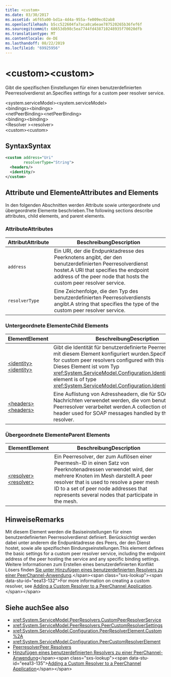 ```yaml
---
title: <custom>
ms.date: 03/30/2017
ms.assetid: a6f65a00-bd1a-4d4a-955a-fe009ec02ab8
ms.openlocfilehash: b5cc522604fa7aca8ca6eae787520265b36fef6f
ms.sourcegitcommit: 68653db98c5ea7744fd438710248935f70020dfb
ms.translationtype: MT
ms.contentlocale: de-DE
ms.lasthandoff: 08/22/2019
ms.locfileid: "69925956"
---
```

# <a name="custom"></a><span data-ttu-id="eea13-101">\<custom></span><span class="sxs-lookup"><span data-stu-id="eea13-101">\<custom></span></span>
<span data-ttu-id="eea13-102">Gibt die spezifischen Einstellungen für einen benutzerdefinierten Peerresolverdienst an.</span><span class="sxs-lookup"><span data-stu-id="eea13-102">Specifies settings for a custom peer resolver service.</span></span>  
  
<span data-ttu-id="eea13-103">\<system.serviceModel></span><span class="sxs-lookup"><span data-stu-id="eea13-103">\<system.serviceModel></span></span>  
<span data-ttu-id="eea13-104">\<bindings></span><span class="sxs-lookup"><span data-stu-id="eea13-104">\<bindings></span></span>  
<span data-ttu-id="eea13-105">\<netPeerBinding></span><span class="sxs-lookup"><span data-stu-id="eea13-105">\<netPeerBinding></span></span>  
<span data-ttu-id="eea13-106">\<binding></span><span class="sxs-lookup"><span data-stu-id="eea13-106">\<binding></span></span>  
<span data-ttu-id="eea13-107">\<Resolver ></span><span class="sxs-lookup"><span data-stu-id="eea13-107">\<resolver></span></span>  
<span data-ttu-id="eea13-108">\<custom></span><span class="sxs-lookup"><span data-stu-id="eea13-108">\<custom></span></span>  
  
## <a name="syntax"></a><span data-ttu-id="eea13-109">Syntax</span><span class="sxs-lookup"><span data-stu-id="eea13-109">Syntax</span></span>  
  
```xml  
<custom address="Uri"
        resolverType="String">
  <headers/>
  <identity/>
</custom>
```  
  
## <a name="attributes-and-elements"></a><span data-ttu-id="eea13-110">Attribute und Elemente</span><span class="sxs-lookup"><span data-stu-id="eea13-110">Attributes and Elements</span></span>  
 <span data-ttu-id="eea13-111">In den folgenden Abschnitten werden Attribute sowie untergeordnete und übergeordnete Elemente beschrieben.</span><span class="sxs-lookup"><span data-stu-id="eea13-111">The following sections describe attributes, child elements, and parent elements.</span></span>  
  
### <a name="attributes"></a><span data-ttu-id="eea13-112">Attribute</span><span class="sxs-lookup"><span data-stu-id="eea13-112">Attributes</span></span>  
  
|<span data-ttu-id="eea13-113">Attribut</span><span class="sxs-lookup"><span data-stu-id="eea13-113">Attribute</span></span>|<span data-ttu-id="eea13-114">Beschreibung</span><span class="sxs-lookup"><span data-stu-id="eea13-114">Description</span></span>|  
|---------------|-----------------|  
|`address`|<span data-ttu-id="eea13-115">Ein URI, der die Endpunktadresse des Peerknotens angibt, der den benutzerdefinierten Peerresolverdienst hostet.</span><span class="sxs-lookup"><span data-stu-id="eea13-115">A URI that specifies the endpoint address of the peer node that hosts the custom peer resolver service.</span></span>|  
|`resolverType`|<span data-ttu-id="eea13-116">Eine Zeichenfolge, die den Typ des benutzerdefinierten Peerresolverdiensts angibt.</span><span class="sxs-lookup"><span data-stu-id="eea13-116">A string that specifies the type of the custom peer resolver service.</span></span>|  
  
### <a name="child-elements"></a><span data-ttu-id="eea13-117">Untergeordnete Elemente</span><span class="sxs-lookup"><span data-stu-id="eea13-117">Child Elements</span></span>  
  
|<span data-ttu-id="eea13-118">Element</span><span class="sxs-lookup"><span data-stu-id="eea13-118">Element</span></span>|<span data-ttu-id="eea13-119">Beschreibung</span><span class="sxs-lookup"><span data-stu-id="eea13-119">Description</span></span>|  
|-------------|-----------------|  
|[<span data-ttu-id="eea13-120">\<identity></span><span class="sxs-lookup"><span data-stu-id="eea13-120">\<identity></span></span>](identity.md)|<span data-ttu-id="eea13-121">Gibt die Identität für benutzerdefinierte Peerresolver an, die mit diesem Element konfiguriert wurden.</span><span class="sxs-lookup"><span data-stu-id="eea13-121">Specifies the identity for custom peer resolvers configured with this element.</span></span> <span data-ttu-id="eea13-122">Dieses Element ist vom Typ <xref:System.ServiceModel.Configuration.IdentityElement>.</span><span class="sxs-lookup"><span data-stu-id="eea13-122">This element is of type <xref:System.ServiceModel.Configuration.IdentityElement>.</span></span>|  
|[<span data-ttu-id="eea13-123">\<headers></span><span class="sxs-lookup"><span data-stu-id="eea13-123">\<headers></span></span>](headers-element.md)|<span data-ttu-id="eea13-124">Eine Auflistung von Adressheadern, die für SOAP-Nachrichten verwendet werden, die vom benutzerdefinierten Peerresolver verarbeitet werden.</span><span class="sxs-lookup"><span data-stu-id="eea13-124">A collection of address header used for SOAP messages handled by the custom peer resolver.</span></span>|  
  
### <a name="parent-elements"></a><span data-ttu-id="eea13-125">Übergeordnete Elemente</span><span class="sxs-lookup"><span data-stu-id="eea13-125">Parent Elements</span></span>  
  
|<span data-ttu-id="eea13-126">Element</span><span class="sxs-lookup"><span data-stu-id="eea13-126">Element</span></span>|<span data-ttu-id="eea13-127">Beschreibung</span><span class="sxs-lookup"><span data-stu-id="eea13-127">Description</span></span>|  
|-------------|-----------------|  
|[<span data-ttu-id="eea13-128">\<resolver></span><span class="sxs-lookup"><span data-stu-id="eea13-128">\<resolver></span></span>](resolver.md)|<span data-ttu-id="eea13-129">Ein Peerresolver, der zum Auflösen einer Peermesh-ID in einen Satz von Peerknotenadressen verwendet wird, der mehrere Knoten im Mesh darstellt.</span><span class="sxs-lookup"><span data-stu-id="eea13-129">A peer resolver that is used to resolve a peer mesh ID to a set of peer node addresses that represents several nodes that participate in the mesh.</span></span>|  
  
## <a name="remarks"></a><span data-ttu-id="eea13-130">Hinweise</span><span class="sxs-lookup"><span data-stu-id="eea13-130">Remarks</span></span>  
 <span data-ttu-id="eea13-131">Mit diesem Element werden die Basiseinstellungen für einen benutzerdefinierten Peerresolverdienst definiert. Berücksichtigt werden dabei unter anderem die Endpunktadresse des Peers, der den Dienst hostet, sowie alle spezifischen Bindungseinstellungen.</span><span class="sxs-lookup"><span data-stu-id="eea13-131">This element defines the basic settings for a custom peer resolver service, including the endpoint address of the peer hosting the service and any specific binding settings.</span></span> <span data-ttu-id="eea13-132">Weitere Informationen zum Erstellen eines benutzerdefinierten Konflikt Lösers finden [Sie unter Hinzufügen eines benutzerdefinierten Resolvers zu einer PeerChannel-Anwendung](https://docs.microsoft.com/previous-versions/ms730105(v=vs.90)).</span><span class="sxs-lookup"><span data-stu-id="eea13-132">For more information on creating a custom resolver, see [Adding a Custom Resolver to a PeerChannel Application](https://docs.microsoft.com/previous-versions/ms730105(v=vs.90)).</span></span>  
  
## <a name="see-also"></a><span data-ttu-id="eea13-133">Siehe auch</span><span class="sxs-lookup"><span data-stu-id="eea13-133">See also</span></span>

- <xref:System.ServiceModel.PeerResolvers.CustomPeerResolverService>
- <xref:System.ServiceModel.PeerResolvers.PeerCustomResolverSettings>
- <xref:System.ServiceModel.Configuration.PeerResolverElement.Custom%2A>
- <xref:System.ServiceModel.Configuration.PeerCustomResolverElement>
- [<span data-ttu-id="eea13-134">Peerresolver</span><span class="sxs-lookup"><span data-stu-id="eea13-134">Peer Resolvers</span></span>](../../../wcf/feature-details/peer-resolvers.md)
- <span data-ttu-id="eea13-135">[Hinzufügen eines benutzerdefinierten Resolvers zu einer PeerChannel-Anwendung](https://docs.microsoft.com/previous-versions/ms730105(v=vs.90))</span><span class="sxs-lookup"><span data-stu-id="eea13-135">[Adding a Custom Resolver to a PeerChannel Application](https://docs.microsoft.com/previous-versions/ms730105(v=vs.90))</span></span>
